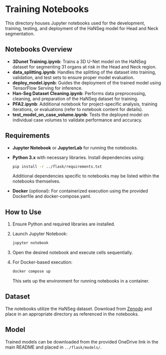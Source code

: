 # Training Notebooks

This directory houses Jupyter notebooks used for the development, training, testing, and deployment of the HaNSeg model for Head and Neck segmentation.

## Notebooks Overview

- **3Dunet Training.ipynb**: Trains a 3D U-Net model on the HaNSeg dataset for segmenting 31 organs at risk in the Head and Neck region.
- **data_splitting.ipynb**: Handles the splitting of the dataset into training, validation, and test sets to ensure proper model evaluation.
- **deploy_model.ipynb**: Guides the deployment of the trained model using TensorFlow Serving for inference.
- **Han-Seg Dataset Cleaning.ipynb**: Performs data preprocessing, cleaning, and preparation of the HaNSeg dataset for training.
- **PFA2.ipynb**: Additional notebook for project-specific analysis, training iterations, or evaluations (refer to notebook content for details).
- **test_model_on_case_volume.ipynb**: Tests the deployed model on individual case volumes to validate performance and accuracy.

## Requirements

- **Jupyter Notebook** or **JupyterLab** for running the notebooks.
- **Python 3.x** with necessary libraries. Install dependencies using:

  ```bash
  pip install -r ../flask/requirements.txt
  ```

  Additional dependencies specific to notebooks may be listed within the notebooks themselves.

- **Docker** (optional): For containerized execution using the provided Dockerfile and docker-compose.yaml.

## How to Use

1. Ensure Python and required libraries are installed.
2. Launch Jupyter Notebook:

   ```bash
   jupyter notebook
   ```

3. Open the desired notebook and execute cells sequentially.
4. For Docker-based execution:

   ```bash
   docker compose up
   ```

   This sets up the environment for running notebooks in a container.

## Dataset

The notebooks utilize the HaNSeg dataset. Download from [Zenodo](https://zenodo.org/records/7442914#.ZBtfBHbMJaQ) and place in an appropriate directory as referenced in the notebooks.

## Model

Trained models can be downloaded from the provided OneDrive link in the main README and placed in `../flask/models/`.

